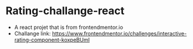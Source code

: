 # Rating-challange-react

- A react projet that is from frontendmentor.io
- Challange link: https://www.frontendmentor.io/challenges/interactive-rating-component-koxpeBUmI
